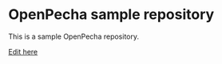 # OpenPecha sample repository

This is a sample OpenPecha repository.

[Edit here](https://github.com/OpenPecha/openpecha-template/blob/master/WO0P001.opf/base.txt)

